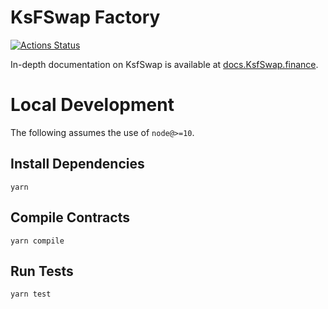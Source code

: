 # KsFSwap Factory

[![Actions Status](https://github.com/KsfSwap/KsfSwap-core/workflows/CI/badge.svg)](https://github.com/KsfSwap/KsfSwap-core/actions)

In-depth documentation on KsfSwap is available at [docs.KsfSwap.finance](https://docs.KsfSwap.finance/).

# Local Development

The following assumes the use of `node@>=10`.

## Install Dependencies

`yarn`

## Compile Contracts

`yarn compile`

## Run Tests

`yarn test`
